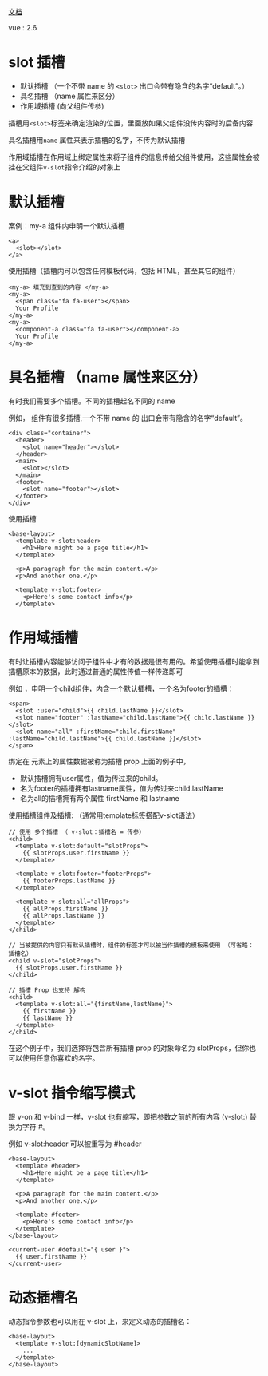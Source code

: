 [文档](https://cn.vuejs.org/v2/guide/components-slots.html)

vue : 2.6

# slot 插槽

- 默认插槽	（一个不带 name 的 `<slot>` 出口会带有隐含的名字“default”。）
- 具名插槽	（name 属性来区分）
- 作用域插槽	 (向父组件传参)

插槽用`<slot>`标签来确定渲染的位置，里面放如果父组件没传内容时的后备内容

具名插槽用`name` 属性来表示插槽的名字，不传为默认插槽

作用域插槽在作用域上绑定属性来将子组件的信息传给父组件使用，这些属性会被挂在父组件`v-slot`指令介绍的对象上

# 默认插槽

案例：my-a 组件内申明一个默认插槽
```
<a>
  <slot></slot>
</a>
```

使用插槽（插槽内可以包含任何模板代码，包括 HTML，甚至其它的组件）
```
<my-a> 填充到查到的内容 </my-a>
<my-a>   
  <span class="fa fa-user"></span>
  Your Profile
</my-a>
<my-a>   
  <component-a class="fa fa-user"></component-a>
  Your Profile
</my-a>
```

# 具名插槽	（name 属性来区分）

有时我们需要多个插槽。不同的插槽起名不同的 name

例如，<base-layout> 组件有很多插槽,一个不带 name 的 <slot> 出口会带有隐含的名字“default”。
```
<div class="container">
  <header>
    <slot name="header"></slot>
  </header>
  <main>
    <slot></slot>
  </main>
  <footer>
    <slot name="footer"></slot>
  </footer>
</div>
```

使用插槽
```
<base-layout>
  <template v-slot:header>
    <h1>Here might be a page title</h1>
  </template>

  <p>A paragraph for the main content.</p>
  <p>And another one.</p>

  <template v-slot:footer>
    <p>Here's some contact info</p>
  </template>
```


# 作用域插槽

有时让插槽内容能够访问子组件中才有的数据是很有用的。希望使用插槽时能拿到插槽原本的数据，此时通过普通的属性传值一样传递即可


例如 ，申明一个child组件，内含一个默认插槽，一个名为footer的插槽：
```
<span>
  <slot :user="child">{{ child.lastName }}</slot>
  <slot name="footer" :lastName="child.lastName">{{ child.lastName }}</slot>
  <slot name="all" :firstName="child.firstName" :lastName="child.lastName">{{ child.lastName }}</slot>
</span>
```
绑定在 <slot> 元素上的属性数据被称为插槽 prop
上面的例子中，
- 默认插槽拥有user属性，值为传过来的child。 
- 名为footer的插槽拥有lastname属性，值为传过来child.lastName
- 名为all的插槽拥有两个属性 firstName 和 lastname


使用插槽组件及插槽: （通常用template标签搭配v-slot语法）
```
// 使用 多个插槽 （ v-slot：插槽名 = 传参）
<child>
  <template v-slot:default="slotProps">
    {{ slotProps.user.firstName }}
  </template>

  <template v-slot:footer="footerProps">
    {{ footerProps.lastName }}
  </template>
  
  <template v-slot:all="allProps">
    {{ allProps.firstName }}
    {{ allProps.lastName }}
  </template>
</child>

// 当被提供的内容只有默认插槽时，组件的标签才可以被当作插槽的模板来使用 （可省略：插槽名）
<child v-slot="slotProps">
  {{ slotProps.user.firstName }}
</child>

// 插槽 Prop 也支持 解构
<child>
  <template v-slot:all="{firstName,lastName}">
    {{ firstName }}
    {{ lastName }}
  </template>
</child>

```
在这个例子中，我们选择将包含所有插槽 prop 的对象命名为 slotProps，但你也可以使用任意你喜欢的名字。



# v-slot 指令缩写模式

跟 v-on 和 v-bind 一样，v-slot 也有缩写，即把参数之前的所有内容 (v-slot:) 替换为字符 #。

例如 v-slot:header 可以被重写为 #header
```
<base-layout>
  <template #header>
    <h1>Here might be a page title</h1>
  </template>

  <p>A paragraph for the main content.</p>
  <p>And another one.</p>

  <template #footer>
    <p>Here's some contact info</p>
  </template>
</base-layout>
```

```
<current-user #default="{ user }">
  {{ user.firstName }}
</current-user>
```


# 动态插槽名

动态指令参数也可以用在 v-slot 上，来定义动态的插槽名：
```
<base-layout>
  <template v-slot:[dynamicSlotName]>
    ...
  </template>
</base-layout>
```